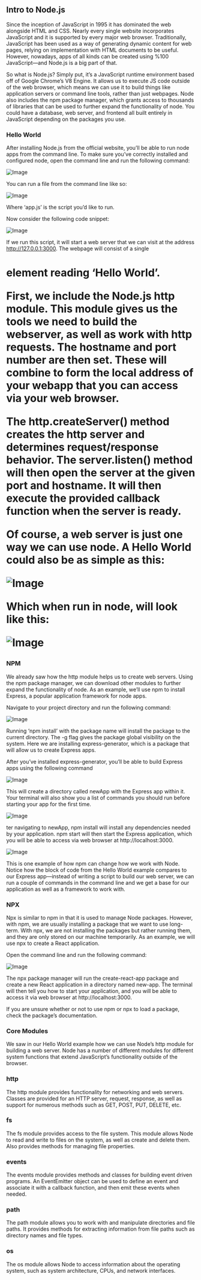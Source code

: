 ## Intro to Node.js

Since the inception of JavaScript in 1995 it has dominated the web alongside HTML and CSS. Nearly every single website incorporates JavaScript and it is supported by every major web browser. Traditionally, JavaScript has been used as a way of generating dynamic content for web pages, relying on implementation with HTML documents to be useful. However, nowadays, apps of all kinds can be created using %100 JavaScript—and Node.js is a big part of that.

So what is Node.js? Simply put, it’s a JavaScript runtime environment based off of Google Chrome’s V8 Engine. It allows us to execute JS code outside of the web browser, which means we can use it to build things like application servers or command line tools, rather than just webpages. Node also includes the npm package manager, which grants access to thousands of libraries that can be used to further expand the functionality of node. You could have a database, web server, and frontend all built entirely in JavaScript depending on the packages you use.

### Hello World

After installing Node.js from the official website, you’ll be able to run node apps from the command line. To make sure you’ve correctly installed and configured node, open the command line and run the following command:

![Image](cliimg1.png)

You can run a file from the command line like so:

![Image](cliimg2.png)

Where ‘app.js’ is the script you’d like to run.

Now consider the following code snippet:

![Image](code1.png)

If we run this script, it will start a web server that we can visit at the address http://127.0.0.1:3000. The webpage will consist of a single <h1> element reading ‘Hello World’.

First, we include the Node.js http module. This module gives us the tools we need to build the webserver, as well as work with http requests. The hostname and port number are then set. These will combine to form the local address of your webapp that you can access via your web browser.

The http.createServer() method creates the http server and determines request/response behavior.  The server.listen() method will then open the server at the given port and hostname. It will then execute the provided callback function when the server is ready.

Of course, a web server is just one way we can use node. A Hello World could also be as simple as this:

![Image](code2.png)

Which when run in node, will look like this:

![Image](cliimg3.png)

### NPM

We already saw how the http module helps us to create web servers. Using the npm package manager, we can download other modules to further expand the functionality of node. As an example, we’ll use npm to install Express, a popular application framework for node apps.

Navigate to your project directory and run the following command:

![Image](cliimg4.png)

Running ‘npm install’ with the package name will install the package to the current directory. The -g flag gives the package global visibility on the system. Here we are installing express-generator, which is a package that will allow us to create Express apps.

After you’ve installed express-generator, you’ll be able to build Express apps using the following command

![Image](cliimg5.png)

This will create a directory called newApp with the Express app within it. Your terminal will also show you a list of commands you should run before starting your app for the first time.

![Image](cliimg6.png)

ter navigating to newApp, npm install will install any dependencies needed by your application. npm start will then start the Express application, which you will be able to access via web browser at http://localhost:3000.

![Image](webss1.png)

This is one example of how npm can change how we work with Node. Notice how the block of code from the Hello World example compares to our Express app—instead of writing a script to build our web server, we can run a couple of commands in the command line and we get a base for our application as well as a framework to work with.

### NPX

Npx is similar to npm in that it is used to manage Node packages. However, with npm, we are usually installing a package that we want to use long-term. With npx, we are not installing the packages but rather running them, and they are only stored on our machine temporarily. As an example, we will use npx to create a React application.

Open the command line and run the following command:

![Image](cliimg7.png)

The npx package manager will run the create-react-app package and create a new React application in a directory named new-app. The terminal will then tell you how to start your application, and you will be able to access it via web browser at http://localhost:3000.

If you are unsure whether or not to use npm or npx to load a package, check the package’s documentation.

### Core Modules

We saw in our Hello World example how we can use Node’s http module for building a web server. Node has a number of different modules for different system functions that extend JavaScript’s functionality outside of the browser.

### http

The http module provides functionality for networking and web servers. Classes are provided for an HTTP server, request, response, as well as support for numerous methods such as GET, POST, PUT, DELETE, etc.

### fs

The fs module provides access to the file system. This module allows Node to read and write to files on the system, as well as create and delete them. Also provides methods for managing file properties.

### events

The events module provides methods and classes for building event driven programs. An EventEmitter object can be used to define an event and associate it with a callback function, and then emit these events when needed.

### path

The path module allows you to work with and manipulate directories and file paths. It provides methods for extracting information from file paths such as directory names and file types.

### os

The os module allows Node to access information about the operating system, such as system architecture, CPUs, and network interfaces.




